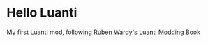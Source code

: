 # Hello Luanti

My first Luanti mod, following [Ruben Wardy's Luanti Modding Book](https://rubenwardy.gitlab.io/minetest_modding_book)
